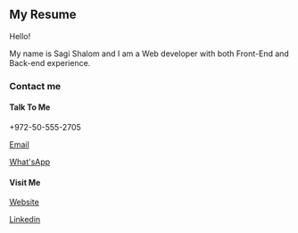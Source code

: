 ## My Resume

Hello!

My name is Sagi Shalom and I am a Web developer with both Front-End and Back-end experience.

### Contact me

#### Talk To Me

+972-50-555-2705

[Email](mailto://sagishalom1@gmail.com)

[What'sApp](https://wa.me/972505552705)

#### Visit Me

[ Website](https://sagishalome.me)

[Linkedin](http://linkedin.com/in/sagishalom)
